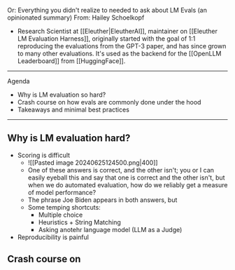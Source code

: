 Or: Everything you didn't realize to needed to ask about LM Evals (an opinionated summary)
From: Hailey Schoelkopf
- Research Scientist at [[Eleuther|EleutherAI]], maintainer on [[Eleuther LM Evaluation Harness]], originally started with the goal of 1:1 reproducing the evaluations from the GPT-3 paper, and has since grown to many other evaluations. It's used as the backend for the [[OpenLLM Leaderboard]] from [[HuggingFace]].

---

Agenda
- Why is LM evaluation so hard?
- Crash course on how evals are commonly done under the hood
- Takeaways and minimal best practices

---

## Why is LM evaluation hard?
- Scoring is difficult
	- ![[Pasted image 20240625124500.png|400]]
	- One of these answers is correct, and the other isn't; you or I can easily eyeball this and say that one is correct and the other isn't, but when we do automated evaluation, how do we reliably get a measure of model performance?
	- The phrase Joe Biden appears in both answers, but 
	- Some temping shortcuts:
		- Multiple choice
		- Heuristics + String Matching
		- Asking anotehr language model (LLM as a Judge)
- Reproducibility is painful


## Crash course on 













